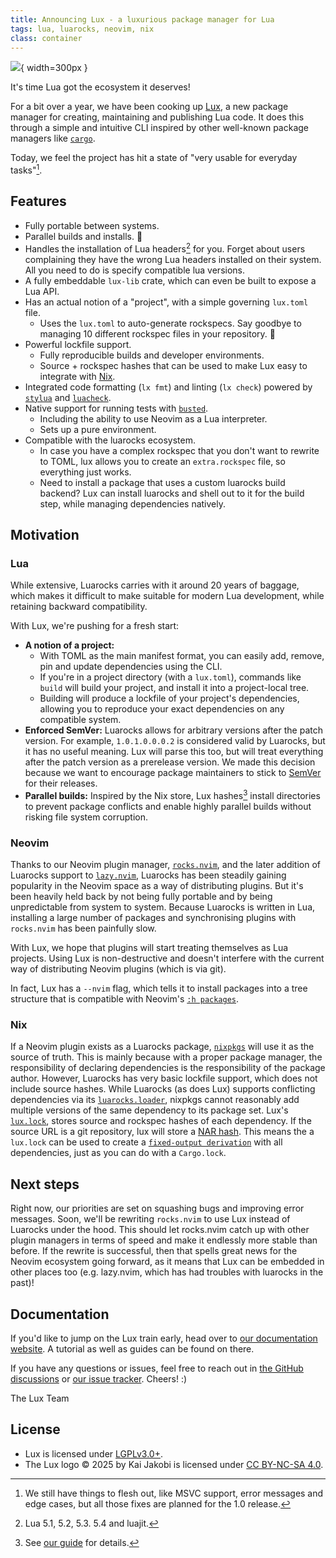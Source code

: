 ```yaml
---
title: Announcing Lux - a luxurious package manager for Lua
tags: lua, luarocks, neovim, nix
class: container
---
```


![](https://github.com/nvim-neorocks/lux/raw/master/lux-logo.svg){ width=300px }

It's time Lua got the ecosystem it deserves!

For a bit over a year, we have been cooking up [Lux](https://github.com/nvim-neorocks/lux),
a new package manager for creating, maintaining and publishing Lua code.
It does this through a simple and intuitive CLI inspired by other
well-known package managers like [`cargo`](https://doc.rust-lang.org/cargo/).

Today, we feel the project has hit a state of "very usable for everyday tasks"[^1].

[^1]: We still have things to flesh out, like MSVC support, error messages and edge cases,
      but all those fixes are planned for the 1.0 release.


## Features

- Fully portable between systems.
- Parallel builds and installs. 🚀
- Handles the installation of Lua headers[^2] for you.
  Forget about users complaining they have the wrong Lua headers installed on their system.
  All you need to do is specify compatible lua versions.
- A fully embeddable `lux-lib` crate, which can even be built to expose a Lua API.
- Has an actual notion of a "project", with a simple governing `lux.toml` file.
  - Uses the `lux.toml` to auto-generate rockspecs.
    Say goodbye to managing 10 different rockspec files in your repository. 🎉
- Powerful lockfile support.
  - Fully reproducible builds and developer environments.
  - Source + rockspec hashes that can be used to make Lux easy to integrate with [Nix](https://nixos.org/).
- Integrated code formatting (`lx fmt`) and linting (`lx check`)
  powered by [`stylua`](https://github.com/JohnnyMorganz/StyLua)
  and [`luacheck`](https://github.com/mpeterv/luacheck).
- Native support for running tests with [`busted`](https://lunarmodules.github.io/busted/).
  - Including the ability to use Neovim as a Lua interpreter.
  - Sets up a pure environment.
- Compatible with the luarocks ecosystem.
  - In case you have a complex rockspec that you don't want to rewrite to TOML,
    lux allows you to create an `extra.rockspec` file, so everything just works.
  - Need to install a package that uses a custom luarocks build backend?
    Lux can install luarocks and shell out to it for the build step,
    while managing dependencies natively.

[^2]: Lua 5.1, 5.2, 5.3. 5.4 and luajit.


## Motivation

### Lua

While extensive, Luarocks carries with it around 20 years of baggage,
which makes it difficult to make suitable for modern Lua development, while
retaining backward compatibility.

With Lux, we're pushing for a fresh start:

- **A notion of a project:**
  - With TOML as the main manifest format, you can easily add, remove, pin
    and update dependencies using the CLI.
  - If you're in a project directory (with a `lux.toml`), commands like `build`
    will build your project, and install it into a project-local tree.
  - Building will produce a lockfile of your project's dependencies,
    allowing you to reproduce your exact dependencies on any compatible system.
- **Enforced SemVer:**
  Luarocks allows for arbitrary versions after the patch version.
  For example, `1.0.1.0.0.0.2` is considered valid by Luarocks, but it has no
  useful meaning.
  Lux will parse this too, but will treat everything after the patch
  version as a prerelease version.
  We made this decision because we want to encourage package maintainers
  to stick to [SemVer](https://semver.org/) for their releases.
- **Parallel builds:**
  Inspired by the Nix store, Lux hashes[^3] install directories to prevent
  package conflicts and enable highly parallel builds without risking file system corruption.

[^3]: See [our guide](https://nvim-neorocks.github.io/explanations/lux-package-conflicts)
      for details.

### Neovim

Thanks to our Neovim plugin manager, [`rocks.nvim`](https://github.com/nvim-neorocks/rocks.nvim),
and the later addition of Luarocks support to [`lazy.nvim`](https://github.com/folke/lazy.nvim),
Luarocks has been steadily gaining popularity in the Neovim space as a way of distributing
plugins.
But it's been heavily held back by not being fully portable and by being unpredictable
from system to system.
Because Luarocks is written in Lua, installing a large number of packages
and synchronising plugins with `rocks.nvim` has been painfully slow.

With Lux, we hope that plugins will start treating themselves as Lua projects.
Using Lux is non-destructive and doesn't interfere with the current way of
distributing Neovim plugins (which is via git).

In fact, Lux has a `--nvim` flag, which tells it to install packages into a tree
structure that is compatible with Neovim's [`:h packages`](https://neovim.io/doc/user/repeat.html#packages).

### Nix

If a Neovim plugin exists as a Luarocks package, [`nixpkgs`](https://github.com/NixOS/nixpkgs)
will use it as the source of truth.
This is mainly because with a proper package manager, the responsibility of declaring dependencies
is the responsibility of the package author.
However, Luarocks has very basic lockfile support, which does not include source hashes.
While Luarocks (as does Lux) supports conflicting dependencies
via its [`luarocks.loader`](https://luarocks.org/modules/hisham/luarocks-loader),
nixpkgs cannot reasonably add multiple versions of the same dependency to its package set.
Lux's [`lux.lock`](https://github.com/nvim-neorocks/lux/blob/5d2bee87a99afb6e532421d381d1b4986b855d56/lux-lib/resources/test/sample-project-lockfile-missing-deps/lux.lock),
stores source and rockspec hashes of each dependency.
If the source URL is a git repository, lux will store a [NAR hash](https://nix.dev/manual/nix/2.26/store/file-system-object/content-address#serial-nix-archive).
This means the a `lux.lock` can be used to create a [`fixed-output derivation`](https://bmcgee.ie/posts/2023/02/nix-what-are-fixed-output-derivations-and-why-use-them/)
with all dependencies, just as you can do with a `Cargo.lock`.


## Next steps

Right now, our priorities are set on squashing bugs and improving error messages.
Soon, we'll be rewriting `rocks.nvim` to use Lux instead of Luarocks under the hood.
This should let rocks.nvim catch up with other plugin managers in terms of speed
and make it endlessly more stable than before.
If the rewrite is successful, then that spells great news for the Neovim ecosystem
going forward, as it means that Lux can be embedded in other places too
(e.g. lazy.nvim, which has had troubles with luarocks in the past)!


## Documentation

If you'd like to jump on the Lux train early, head over to [our documentation website](https://nvim-neorocks.github.io/tutorial/getting-started).
A tutorial as well as guides can be found on there.

If you have any questions or issues, feel free to reach out in [the GitHub discussions](https://github.com/nvim-neorocks/lux/discussions)
or [our issue tracker](https://github.com/nvim-neorocks/lux/issues). Cheers! :)

The Lux Team

## License

- Lux is licensed under [LGPLv3.0+](https://github.com/nvim-neorocks/lux/blob/master/LICENSE).
- The Lux logo © 2025 by Kai Jakobi is licensed under [CC BY-NC-SA 4.0](https://creativecommons.org/licenses/by-nc-sa/4.0/).

